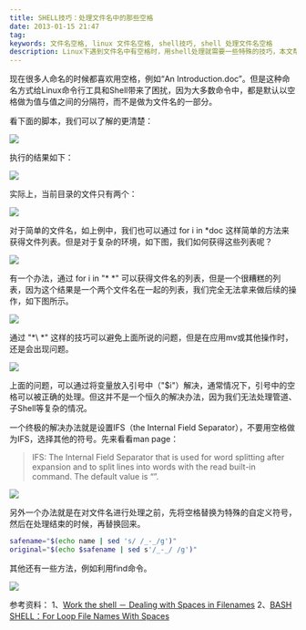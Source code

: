 ```yaml
---
title: SHELL技巧：处理文件名中的那些空格
date: 2013-01-15 21:47
tag: 
keywords: 文件名空格, linux 文件名空格, shell技巧, shell 处理文件名空格
description: Linux下遇到文件名中有空格时，用shell处理就需要一些特殊的技巧，本文帮你整理总结到了一起。
---
```



现在很多人命名的时候都喜欢用空格，例如“An Introduction.doc”。但是这种命名方式给Linux命令行工具和Shell带来了困扰，因为大多数命令中，都是默认以空格做为值与值之间的分隔符，而不是做为文件名的一部分。

看下面的脚本，我们可以了解的更清楚：

![](/20130115-shell-remove-space/15215746-0d6566bdd61c48ee9797aac50f0c8dcb.png)

执行的结果如下：

![](/20130115-shell-remove-space/15215748-5b0c02dc7f2f4033b590c4164ed0ef30.png)

实际上，当前目录的文件只有两个：

![](/20130115-shell-remove-space/15215751-2affc7fdd3bd4aaaa639d7548244bf5d.png)

对于简单的文件名，如上例中，我们也可以通过 for i in *doc 这样简单的方法来获得文件列表。但是对于复杂的环境，如下图，我们如何获得这些列表呢？

![](/20130115-shell-remove-space/15215754-fc72e44985714bfaa250d5f0837ca5a9.png)

有一个办法，通过 for i in "* *" 可以获得文件名的列表，但是一个很糟糕的列表，因为这个结果是一个两个文件名在一起的列表，我们完全无法拿来做后续的操作，如下图所示。

![](/20130115-shell-remove-space/15215758-71dfdacd292d42c0aa647295c7cfe546.png)

通过 "*\ *" 这样的技巧可以避免上面所说的问题，但是在应用mv或其他操作时，还是会出现问题。

![](/20130115-shell-remove-space/15215803-71ffc40aea844dad9cf093754be48b5c.png)

上面的问题，可以通过将变量放入引号中（"$i"）解决，通常情况下，引号中的空格可以被正确的处理。但这并不是一个恒久的解决办法，因为我们无法处理管道、子Shell等复杂的情况。

一个终极的解决办法就是设置IFS（the Internal Field Separator），不要用空格做为IFS，选择其他的符号。先来看看man page：

> IFS: The Internal Field Separator that is used for word splitting after expansion and to split lines into words with the read built-in command. The default value is “<space><tab><new-line>”.


![](/20130115-shell-remove-space/15215809-cb61f85865b24ba4b1bb381b12363eb6.png)

另外一个办法就是在对文件名进行处理之前，先将空格替换为特殊的自定义符号，然后在处理结束的时候，再替换回来。
```sh
safename="$(echo name | sed 's/ /_-_/g')"
original="$(echo $safename | sed s'/_-_/ /g')"
```
其他还有一些方法，例如利用find命令。

![](/20130115-shell-remove-space/15215816-35dbfa69c6014384944b38b1a157822a.png)

参考资料：
1、[Work the shell － Dealing with Spaces in Filenames](http://www.linuxjournal.com/article/10954)
2、[BASH SHELL：For Loop File Names With Spaces](http://www.cyberciti.biz/tips/handling-filenames-with-spaces-in-bash.html)












